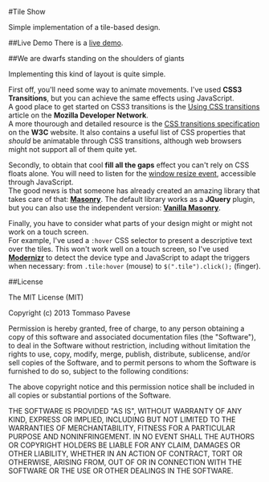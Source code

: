 #Tile Show

Simple implementation of a tile-based design.

##Live Demo
There is a [live demo](http://staticfiles.wonderingmachine.com/portfolio/tiles/tiles.html).

##We are dwarfs standing on the shoulders of giants

Implementing this kind of layout is quite simple.  
  
First off, you'll need some way to animate movements. I've used __CSS3 Transitions__, but you can achieve the same effects using JavaScript.  
A good place to get started on CSS3 transitions is the [Using CSS transitions](https://developer.mozilla.org/en-US/docs/Web/Guide/CSS/Using_CSS_transitions) article on the __Mozilla Developer Network__.  
A more thourough and detailed resource is the [CSS transitions specification](http://www.w3.org/TR/css3-transitions/) on the __W3C__ website. It also contains a useful list of CSS properties that _should_ be animatable through CSS transitions, although web browsers might not support all of them quite yet.

Secondly, to obtain that cool __fill all the gaps__ effect you can't rely on CSS floats alone. You will need to listen for the [window resize event](https://developer.mozilla.org/en-US/docs/Web/API/window.onresize), accessible through JavaScript.  
The good news is that someone has already created an amazing library that takes care of that: [__Masonry__](http://masonry.desandro.com/). The default library works as a __JQuery__ plugin, but you can also use the independent version: [__Vanilla Masonry__](http://vanilla-masonry.desandro.com/).

Finally, you have to consider what parts of your design might or might not work on a touch screen.  
For example, I've used a `:hover` CSS selector to present a descriptive text over the tiles. This won't work well on a touch screen, so I've used [__Modernizr__](http://modernizr.com/) to detect the device type and JavaScript to adapt the triggers when necessary: from `.tile:hover` (mouse) to `$(".tile").click();` (finger).


##License

The MIT License (MIT)

Copyright (c) 2013 Tommaso Pavese

Permission is hereby granted, free of charge, to any person obtaining a copy
of this software and associated documentation files (the "Software"), to deal
in the Software without restriction, including without limitation the rights
to use, copy, modify, merge, publish, distribute, sublicense, and/or sell
copies of the Software, and to permit persons to whom the Software is
furnished to do so, subject to the following conditions:

The above copyright notice and this permission notice shall be included in
all copies or substantial portions of the Software.

THE SOFTWARE IS PROVIDED "AS IS", WITHOUT WARRANTY OF ANY KIND, EXPRESS OR
IMPLIED, INCLUDING BUT NOT LIMITED TO THE WARRANTIES OF MERCHANTABILITY,
FITNESS FOR A PARTICULAR PURPOSE AND NONINFRINGEMENT. IN NO EVENT SHALL THE
AUTHORS OR COPYRIGHT HOLDERS BE LIABLE FOR ANY CLAIM, DAMAGES OR OTHER
LIABILITY, WHETHER IN AN ACTION OF CONTRACT, TORT OR OTHERWISE, ARISING FROM,
OUT OF OR IN CONNECTION WITH THE SOFTWARE OR THE USE OR OTHER DEALINGS IN
THE SOFTWARE.
